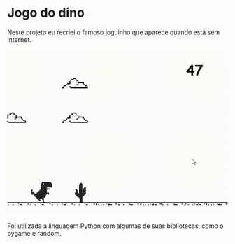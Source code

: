 # Jogo do dino

Neste projeto eu recriei o famoso joguinho que aparece quando está sem internet.

![Vídeo do jogo](https://github.com/miguelfill/Jogo-do-dino/blob/main/dino-game.gif)

Foi utilizada a linguagem Python com algumas de suas bibliotecas, como o pygame e random.
